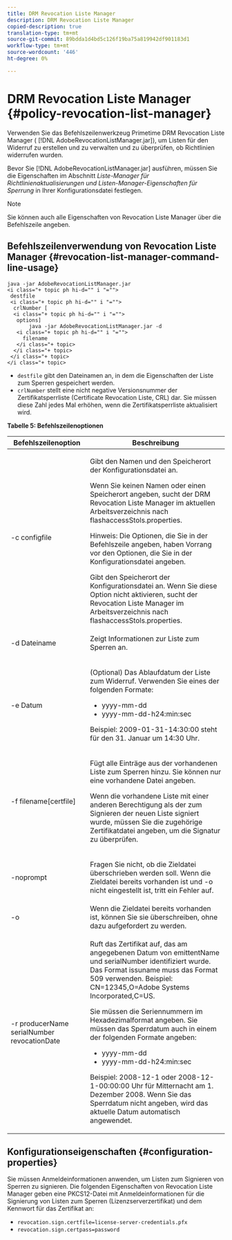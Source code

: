 ```yaml
---
title: DRM Revocation Liste Manager
description: DRM Revocation Liste Manager
copied-description: true
translation-type: tm+mt
source-git-commit: 89bdda1d4bd5c126f19ba75a819942df901183d1
workflow-type: tm+mt
source-wordcount: '446'
ht-degree: 0%

---
```



# DRM Revocation Liste Manager {#policy-revocation-list-manager}

Verwenden Sie das Befehlszeilenwerkzeug Primetime DRM Revocation Liste Manager ( [!DNL AdobeRevocationListManager.jar]), um Listen für den Widerruf zu erstellen und zu verwalten und zu überprüfen, ob Richtlinien widerrufen wurden.

Bevor Sie [!DNL AdobeRevocationListManager.jar] ausführen, müssen Sie die Eigenschaften im Abschnitt *Liste-Manager für Richtlinienaktualisierungen und Listen-Manager-Eigenschaften für Sperrung* in Ihrer Konfigurationsdatei festlegen.

>[!NOTE]
>
>Sie können auch alle Eigenschaften von Revocation Liste Manager über die Befehlszeile angeben.

## Befehlszeilenverwendung von Revocation Liste Manager {#revocation-list-manager-command-line-usage}

```
java -jar AdobeRevocationListManager.jar 
<i class="+ topic ph hi-d="" i "="">
 destfile 
 <i class="+ topic ph hi-d="" i "="">
  crlNumber [
  <i class="+ topic ph hi-d="" i "="">
   options] 
       java -jar AdobeRevocationListManager.jar -d 
   <i class="+ topic ph hi-d="" i "="">
     filename
   </i class="+ topic>
  </i class="+ topic>
 </i class="+ topic>
</i class="+ topic>
```

* `destfile` gibt den Dateinamen an, in dem die Eigenschaften der Liste zum Sperren gespeichert werden.
* `crlNumber` stellt eine nicht negative Versionsnummer der Zertifikatsperrliste (Certificate Revocation Liste, CRL) dar. Sie müssen diese Zahl jedes Mal erhöhen, wenn die Zertifikatsperrliste aktualisiert wird.

**Tabelle 5: Befehlszeilenoptionen**

<table frame="all" colsep="1" rowsep="1" class="+ topic/table adobe-d/table " id="table_a3y_wqy_n4">  
 <thead class="- topic/thead "> 
  <tr rowsep="1" class="- topic/row "> 
   <th colname="1" class="- topic/entry entry"> Befehlszeilenoption </th> 
   <th colname="2" class="- topic/entry entry"> Beschreibung </th> 
  </tr> 
 </thead>
 <tbody class="- topic/tbody "> 
  <tr rowsep="1" class="- topic/row "> 
   <td colname="1" class="- topic/entry "><span class="+ topic/ph pr-d/codeph codeph">-c configfile</span> </td> 
   <td colname="2" class="- topic/entry "><p class="- topic/p ">Gibt den Namen und den Speicherort der Konfigurationsdatei an. </p><p class="- topic/p ">Wenn Sie keinen Namen oder einen Speicherort angeben, sucht der DRM Revocation Liste Manager im aktuellen Arbeitsverzeichnis nach <span class="filepath"> flashaccessStols.properties</span>. </p><p>Hinweis:  Die Optionen, die Sie in der Befehlszeile angeben, haben Vorrang vor den Optionen, die Sie in der Konfigurationsdatei angeben. </p>Gibt den Speicherort der Konfigurationsdatei an. Wenn Sie diese Option nicht aktivieren, sucht der Revocation Liste Manager im Arbeitsverzeichnis nach <span class="filepath"> flashaccessStols.properties</span>. </td> 
  </tr> 
  <tr rowsep="1" class="- topic/row "> 
   <td colname="1" class="- topic/entry "><span class="+ topic/ph pr-d/codeph codeph">-d Dateiname</span> </td> 
   <td colname="2" class="- topic/entry "> <p class="- topic/p ">Zeigt Informationen zur Liste zum Sperren an. </p> </td> 
  </tr> 
  <tr rowsep="1" class="- topic/row "> 
   <td colname="1" class="- topic/entry "><span class="+ topic/ph pr-d/codeph codeph">-e Datum</span> </td> 
   <td colname="2" class="- topic/entry "> <p class="- topic/p ">(Optional) Das Ablaufdatum der Liste zum Widerruf. Verwenden Sie eines der folgenden Formate: 
     <ul id="ul_2C89F8183C3647C593CB67576D9DED07"> 
      <li id="li_A866F6CBCB464193A119A6609C8F3B2A"><span class="+ topic/ph pr-d/codeph codeph">yyyy-mm-dd</span> </li> 
      <li id="li_B5F9F6C995E64464838DDE447848F707"><span class="+ topic/ph pr-d/codeph codeph">yyyy-mm-dd-h24:min:sec</span> </li> 
     </ul>Beispiel: 2009-01-31-14:30:00 steht für den 31. Januar um 14:30 Uhr. </p> </td> 
  </tr> 
  <tr rowsep="1" class="- topic/row "> 
   <td colname="1" class="- topic/entry "><span class="codeph">-f filename[certfile]</span> </td> 
   <td colname="2" class="- topic/entry "> <p>Fügt alle Einträge aus der vorhandenen Liste zum Sperren hinzu. Sie können nur eine vorhandene Datei angeben. </p> <p class="- topic/p ">Wenn die vorhandene Liste mit einer anderen Berechtigung als der zum Signieren der neuen Liste signiert wurde, müssen Sie die zugehörige Zertifikatdatei angeben, um die Signatur zu überprüfen. </p> </td> 
  </tr> 
  <tr rowsep="1" class="- topic/row "> 
   <td colname="1" class="- topic/entry "><span class="codeph"> -noprompt</span> </td> 
   <td colname="2" class="- topic/entry "> <p class="- topic/p ">Fragen Sie nicht, ob die Zieldatei überschrieben werden soll. Wenn die Zieldatei bereits vorhanden ist und <span class="codeph"> -o</span> nicht eingestellt ist, tritt ein Fehler auf. </p> </td> 
  </tr> 
  <tr rowsep="1" class="- topic/row "> 
   <td colname="1" class="- topic/entry "><span class="codeph"> -o</span> </td> 
   <td colname="2" class="- topic/entry "> Wenn die Zieldatei bereits vorhanden ist, können Sie sie überschreiben, ohne dazu aufgefordert zu werden. </td> 
  </tr> 
  <tr rowsep="0" class="- topic/row "> 
   <td colname="1" class="- topic/entry "><span class="codeph">-r producerName serialNumber revocationDate</span> </td> 
   <td colname="2" class="- topic/entry "> <p class="- topic/p ">Ruft das Zertifikat auf, das am angegebenen Datum von <span class="codeph"> emittentName</span> und <span class="codeph"> serialNumber</span> identifiziert wurde. Das Format <span class="codeph"> issuname</span> muss das Format 509 verwenden. Beispiel: <span class="codeph"> CN=12345,O=Adobe Systems Incorporated,C=US</span>. </p> <p>Sie müssen die Seriennummern im Hexadezimalformat angeben. Sie müssen das Sperrdatum auch in einem der folgenden Formate angeben: 
     <ul id="ul_1524FBC6818248F3A2B271243E649400"> 
      <li id="li_BC618EA2332D42A59B1B5434CAFFD2AF"><span class="+ topic/ph pr-d/codeph codeph">yyyy-mm-dd</span> </li> 
      <li id="li_97F77810D20C4CF2944EFCFF5DFAE467"><span class="+ topic/ph pr-d/codeph codeph">yyyy-mm-dd-h24:min:sec</span> </li> 
     </ul>Beispiel: 2008-12-1 oder 2008-12-1-00:00:00 Uhr für Mitternacht am 1. Dezember 2008. Wenn Sie das Sperrdatum nicht angeben, wird das aktuelle Datum automatisch angewendet. </p> </td> 
  </tr> 
 </tbody> 
</table>

## Konfigurationseigenschaften {#configuration-properties}

Sie müssen Anmeldeinformationen anwenden, um Listen zum Signieren von Sperren zu signieren. Die folgenden Eigenschaften von Revocation Liste Manager geben eine PKCS12-Datei mit Anmeldeinformationen für die Signierung von Listen zum Sperren (Lizenzserverzertifikat) und dem Kennwort für das Zertifikat an:

* `revocation.sign.certfile=license-server-credentials.pfx`
* `revocation.sign.certpass=password`